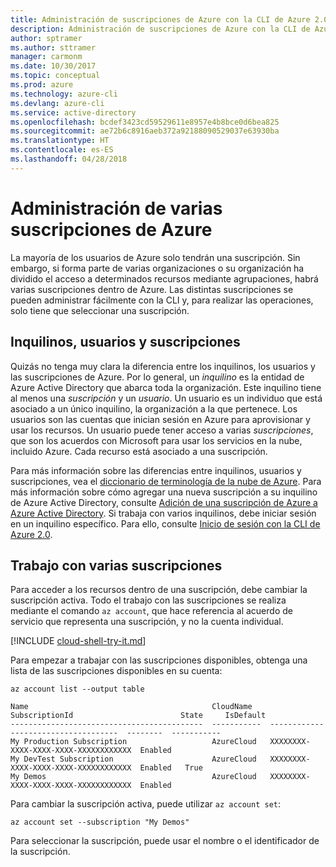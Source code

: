 ```yaml
---
title: Administración de suscripciones de Azure con la CLI de Azure 2.0
description: Administración de suscripciones de Azure con la CLI de Azure 2.0 en Linux, Mac o Windows.
author: sptramer
ms.author: sttramer
manager: carmonm
ms.date: 10/30/2017
ms.topic: conceptual
ms.prod: azure
ms.technology: azure-cli
ms.devlang: azure-cli
ms.service: active-directory
ms.openlocfilehash: bcdef3423cd59529611e8957e4b8bce0d6bea825
ms.sourcegitcommit: ae72b6c8916aeb372a92188090529037e63930ba
ms.translationtype: HT
ms.contentlocale: es-ES
ms.lasthandoff: 04/28/2018
---
```

# <a name="manage-multiple-azure-subscriptions"></a>Administración de varias suscripciones de Azure

La mayoría de los usuarios de Azure solo tendrán una suscripción. Sin embargo, si forma parte de varias organizaciones o su organización ha dividido el acceso a determinados recursos mediante agrupaciones, habrá varias suscripciones dentro de Azure. Las distintas suscripciones se pueden administrar fácilmente con la CLI y, para realizar las operaciones, solo tiene que seleccionar una suscripción.

## <a name="tenants-users-and-subscriptions"></a>Inquilinos, usuarios y suscripciones

Quizás no tenga muy clara la diferencia entre los inquilinos, los usuarios y las suscripciones de Azure. Por lo general, un _inquilino_ es la entidad de Azure Active Directory que abarca toda la organización. Este inquilino tiene al menos una _suscripción_ y un _usuario_. Un usuario es un individuo que está asociado a un único inquilino, la organización a la que pertenece. Los usuarios son las cuentas que inician sesión en Azure para aprovisionar y usar los recursos. Un usuario puede tener acceso a varias _suscripciones_, que son los acuerdos con Microsoft para usar los servicios en la nube, incluido Azure. Cada recurso está asociado a una suscripción.

Para más información sobre las diferencias entre inquilinos, usuarios y suscripciones, vea el [diccionario de terminología de la nube de Azure](/azure/azure-glossary-cloud-terminology).
Para más información sobre cómo agregar una nueva suscripción a su inquilino de Azure Active Directory, consulte [Adición de una suscripción de Azure a Azure Active Directory](/azure/active-directory/active-directory-how-subscriptions-associated-directory).
Si trabaja con varios inquilinos, debe iniciar sesión en un inquilino específico. Para ello, consulte [Inicio de sesión con la CLI de Azure 2.0](/cli/azure/authenticate-azure-cli).

## <a name="working-with-multiple-subscriptions"></a>Trabajo con varias suscripciones

Para acceder a los recursos dentro de una suscripción, debe cambiar la suscripción activa. Todo el trabajo con las suscripciones se realiza mediante el comando `az account`, que hace referencia al acuerdo de servicio que representa una suscripción, y no la cuenta individual.

[!INCLUDE [cloud-shell-try-it.md](includes/cloud-shell-try-it.md)]

Para empezar a trabajar con las suscripciones disponibles, obtenga una lista de las suscripciones disponibles en su cuenta:

```azurecli-interactive
az account list --output table
```

```Output
Name                                         CloudName    SubscriptionId                        State     IsDefault
-------------------------------------------  -----------  ------------------------------------  --------  -----------
My Production Subscription                   AzureCloud   XXXXXXXX-XXXX-XXXX-XXXX-XXXXXXXXXXXX  Enabled
My DevTest Subscription                      AzureCloud   XXXXXXXX-XXXX-XXXX-XXXX-XXXXXXXXXXXX  Enabled   True
My Demos                                     AzureCloud   XXXXXXXX-XXXX-XXXX-XXXX-XXXXXXXXXXXX  Enabled
```

Para cambiar la suscripción activa, puede utilizar `az account set`:

```azurecli-interactive
az account set --subscription "My Demos"
```

Para seleccionar la suscripción, puede usar el nombre o el identificador de la suscripción.
